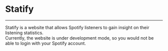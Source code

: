 # Statify
---
Statify is a website that allows Spotify listeners to gain insight on their listening statistics.\
Currently, the website is under development mode, so you would not be able to login with your Spotify account.